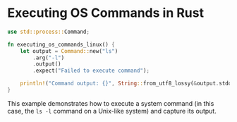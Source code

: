 # Executing OS Commands in Rust

```rust
use std::process::Command;

fn executing_os_commands_linux() {
    let output = Command::new("ls")
        .arg("-l")
        .output()
        .expect("Failed to execute command");

    println!("Command output: {}", String::from_utf8_lossy(&output.stdout));
}
```

This example demonstrates how to execute a system command (in this case, the `ls -l` command on a Unix-like system) and capture its output.
